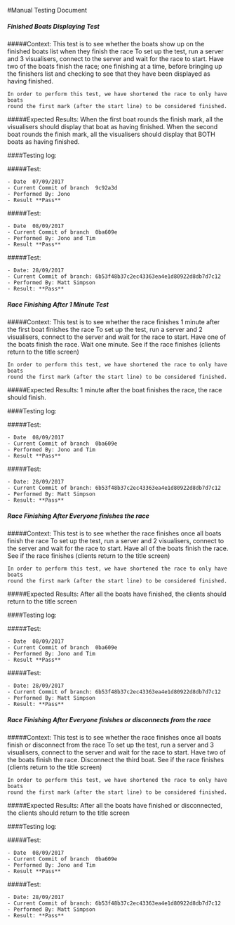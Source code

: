 #Manual Testing Document 

##### Finished Boats Displaying Test
#####Context:
    This test is to see whether the boats show up on the finished boats list when they finish the race
    To set up the test, run a server and 3 visualisers, connect to the server and wait for the race to start.
    Have two of the boats finish the race; one finishing at a time, before bringing up the finishers list and 
    checking to see that they have been displayed as having finished.
    
    In order to perform this test, we have shortened the race to only have boats 
    round the first mark (after the start line) to be considered finished.
    
#####Expected Results:
    When the first boat rounds the finish mark, all the visualisers should display that boat as having finished.
    When the second boat rounds the finish mark, all the visualisers should display that BOTH boats as having finished.
    

####Testing log:

#####Test:
   
    - Date  07/09/2017
    - Current Commit of branch  9c92a3d
    - Performed By: Jono
    - Result **Pass**

#####Test:
   
    - Date  08/09/2017
    - Current Commit of branch  0ba609e
    - Performed By: Jono and Tim
    - Result **Pass**
    
#####Test:

    - Date: 28/09/2017
    - Current Commit of branch: 6b53f48b37c2ec43363ea4e1d80922d8db7d7c12
    - Performed By: Matt Simpson
    - Result: **Pass**

##### Race Finishing After 1 Minute Test
#####Context:
    This test is to see whether the race finishes 1 minute after the first boat finishes the race
    To set up the test, run a server and 2 visualisers, connect to the server and wait for the race to start.
    Have one of the boats finish the race. Wait one minute. See if the race finishes (clients return to the title screen)
    
    In order to perform this test, we have shortened the race to only have boats 
    round the first mark (after the start line) to be considered finished.
    
#####Expected Results:
    1 minute after the boat finishes the race, the race should finish.
    

####Testing log:

#####Test:
   
    - Date  08/09/2017
    - Current Commit of branch  0ba609e
    - Performed By: Jono and Tim
    - Result **Pass**
    
#####Test:

    - Date: 28/09/2017
    - Current Commit of branch: 6b53f48b37c2ec43363ea4e1d80922d8db7d7c12
    - Performed By: Matt Simpson
    - Result: **Pass**


##### Race Finishing After Everyone finishes the race
#####Context:
    This test is to see whether the race finishes once all boats finish the race
    To set up the test, run a server and 2 visualisers, connect to the server and wait for the race to start.
    Have all of the boats finish the race. See if the race finishes (clients return to the title screen)
    
    In order to perform this test, we have shortened the race to only have boats 
    round the first mark (after the start line) to be considered finished.
    
#####Expected Results:
    After all the boats have finished, the clients should return to the title screen
    

####Testing log:

#####Test:
   
    - Date  08/09/2017
    - Current Commit of branch  0ba609e
    - Performed By: Jono and Tim
    - Result **Pass**

#####Test:

    - Date: 28/09/2017
    - Current Commit of branch: 6b53f48b37c2ec43363ea4e1d80922d8db7d7c12
    - Performed By: Matt Simpson
    - Result: **Pass**

##### Race Finishing After Everyone finishes or disconnects from the race
#####Context:
    This test is to see whether the race finishes once all boats finish or disconnect from the race
    To set up the test, run a server and 3 visualisers, connect to the server and wait for the race to start.
    Have two of the boats finish the race. Disconnect the third boat. See if the race finishes (clients return to the title screen)
    
    In order to perform this test, we have shortened the race to only have boats 
    round the first mark (after the start line) to be considered finished.
    
#####Expected Results:
    After all the boats have finished or disconnected, the clients should return to the title screen
    

####Testing log:

#####Test:
   
    - Date  08/09/2017
    - Current Commit of branch  0ba609e
    - Performed By: Jono and Tim
    - Result **Pass**
    
#####Test:

    - Date: 28/09/2017
    - Current Commit of branch: 6b53f48b37c2ec43363ea4e1d80922d8db7d7c12
    - Performed By: Matt Simpson
    - Result: **Pass**

